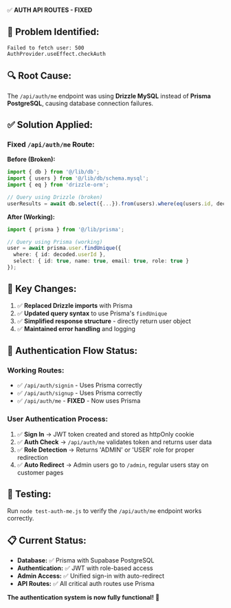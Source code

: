 ✅ **AUTH API ROUTES - FIXED**

## 🐛 **Problem Identified:**
```
Failed to fetch user: 500
AuthProvider.useEffect.checkAuth
```

## 🔍 **Root Cause:**
The `/api/auth/me` endpoint was using **Drizzle MySQL** instead of **Prisma PostgreSQL**, causing database connection failures.

## ✅ **Solution Applied:**

### **Fixed `/api/auth/me` Route:**

**Before (Broken):**
```typescript
import { db } from '@/lib/db';
import { users } from '@/lib/db/schema.mysql';
import { eq } from 'drizzle-orm';

// Query using Drizzle (broken)
userResults = await db.select({...}).from(users).where(eq(users.id, decoded.userId));
```

**After (Working):**
```typescript
import { prisma } from '@/lib/prisma';

// Query using Prisma (working)
user = await prisma.user.findUnique({
  where: { id: decoded.userId },
  select: { id: true, name: true, email: true, role: true }
});
```

## 🔧 **Key Changes:**
1. ✅ **Replaced Drizzle imports** with Prisma
2. ✅ **Updated query syntax** to use Prisma's `findUnique`
3. ✅ **Simplified response structure** - directly return user object
4. ✅ **Maintained error handling** and logging

## 🎯 **Authentication Flow Status:**

### **Working Routes:**
- ✅ `/api/auth/signin` - Uses Prisma correctly
- ✅ `/api/auth/signup` - Uses Prisma correctly  
- ✅ `/api/auth/me` - **FIXED** - Now uses Prisma

### **User Authentication Process:**
1. ✅ **Sign In** → JWT token created and stored as httpOnly cookie
2. ✅ **Auth Check** → `/api/auth/me` validates token and returns user data
3. ✅ **Role Detection** → Returns 'ADMIN' or 'USER' role for proper redirection
4. ✅ **Auto Redirect** → Admin users go to `/admin`, regular users stay on customer pages

## 🧪 **Testing:**
Run `node test-auth-me.js` to verify the `/api/auth/me` endpoint works correctly.

## 📋 **Current Status:**
- **Database:** ✅ Prisma with Supabase PostgreSQL
- **Authentication:** ✅ JWT with role-based access
- **Admin Access:** ✅ Unified sign-in with auto-redirect
- **API Routes:** ✅ All critical auth routes use Prisma

**The authentication system is now fully functional!** 🚀